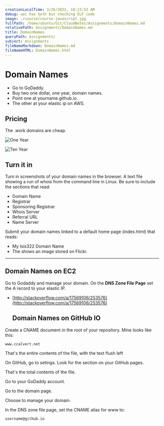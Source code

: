 ```yaml
---
creationLocalTime: 3/26/2022, 10:23:52 AM
debug: aec has both but checking ELF code
image: ./course/course-javascript.jpg
fullPath: /home/ubuntu/Git/CloudNotes/Assignments/DomainNames.md
relativePath: Assignments/DomainNames.md
title: DomainNames
queryPath: Assignments/
subject: Assignments
fileNameMarkdown: DomainNames.md
fileNameHTML: DomainNames.html
---
```



<!-- toc -->
<!-- tocstop -->

# Domain Names

- Go to GoDaddy.
- Buy two one dollar, one year, domain names.
- Point one at yourname.github.io.
- The other at your elastic ip on AWS.

## Pricing

The .work domains are cheap.

![One Year](https://drive.google.com/uc?id=0B25UTAlOfPRGVWtzamdCaWI5TFE)

![Ten Year](https://drive.google.com/uc?id=0B25UTAlOfPRGdHlwcDcyY3VJOG8)
          

## Turn it in

Turn in screenshots of your domain names in the browser.
A text file showing a run of whois from the command line in Linux. Be sure to include the sections that read:

- Domain Name
- Registrar
- Sponsoring Registrar
- Whois Server
- Referral URL
- Name Server

Submit your domain names linked to a default home page (index.html) that reads:

- My Isis322 Domain Name
- The shows an image stored on Flickr.

* * *

## Domain Names on EC2

Go to Godaddy and manage your domain. On the **DNS Zone File Page** set the A record to your elastic IP.

*   [http://stackoverflow.com/a/17569106/253576](http://stackoverflow.com/a/17569106/253576)

    ## Domain Names on GitHub IO

Create a CNAME document in the root of your repository. Mine looks like this:

    www.ccalvert.net

That's the entire contents of the file, with the text flush left

On GitHub, go to setings. Look for the section on your GitHub pages.

That's the total contents of the file.

Go to your GoDaddy account.

Go to the domain page.

Choose to manage your domain.

In the DNS zone file page, set the CNAME alias for www to:

    username@github.io

